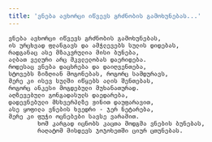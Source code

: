 ```yaml
---
title: 'ვნება ავხორცი იწვევს გრძნობის გამოხუნებას...'
---
```


    ვნება ავხორცი იწვევს გრძნობის გამოხუნებას,
    ის ურცხვად ფლანგავს და ამჭლევებს სულის დიდებას,
    რადგანაც ასე მზაკვრულია მისი ბუნება,
    ალბათ ველური არც მკვლელობას დაერიდება.
    როდესაც ვნება დაცხრება და დაიღვენთება,
    სტოვებს ზიზღიან მოგონებას, როგორც სამდურავს,
    მერე კი ისევ სულში იწყებს ალის შენთებას,
    როგორც ანკესი მოგდებული მუხანათურად.
    აღზევებული გონგადასულს დაედარება,
    დადევნებული მსხვერპლზე ჟინით დაუფარავით,
    ასე ყოფილა ვნების ხვედრი - ჯერ ნეტარება,
    მერე კი ფუჭი ოცნებები სავსე ვარამით.
            ხომ კარგად იცნობს კაცთა მოდგმა ვნების ბუნებას,
            რაღატომ მისდევს ჯოჯოხეთში ციურ ცთუნებას.
